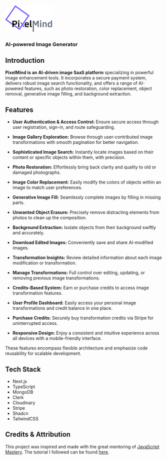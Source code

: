 # ![]()<img src="public/assets/images/pixel-mind-logo.svg" alt="PixelMind" width="150" height="auto" />

### AI-powered Image Generator

## Introduction

**PixelMind is an AI-driven image SaaS platform** specializing in powerful image enhancement tools. It incorporates a secure payment system, delivers robust image search functionality, and offers a range of AI-powered features, such as photo restoration, color replacement, object removal, generative image filling, and background extraction.

## Features

- **User Authentication & Access Control:** Ensure secure access through user registration, sign-in, and route safeguarding.

- **Image Gallery Exploration:** Browse through user-contributed image transformations with smooth pagination for better navigation.

- **Sophisticated Image Search:** Instantly locate images based on their content or specific objects within them, with precision.

- **Photo Restoration:** Effortlessly bring back clarity and quality to old or damaged photographs.

- **Image Color Replacement:** Easily modify the colors of objects within an image to match user preferences.

- **Generative Image Fill:** Seamlessly complete images by filling in missing parts.

- **Unwanted Object Erasure:** Precisely remove distracting elements from photos to clean up the composition.

- **Background Extraction:** Isolate objects from their background swiftly and accurately.

- **Download Edited Images:** Conveniently save and share AI-modified images.

- **Transformation Insights:** Review detailed information about each image modification or transformation.

- **Manage Transformations:** Full control over editing, updating, or removing previous image transformations.

- **Credits-Based System:** Earn or purchase credits to access image transformation features.

- **User Profile Dashboard:** Easily access your personal image transformations and credit balance in one place.

- **Purchase Credits:** Securely buy transformation credits via Stripe for uninterrupted access.

- **Responsive Design:** Enjoy a consistent and intuitive experience across all devices with a mobile-friendly interface.

These features encompass flexible architecture and emphasize code reusability for scalable development.

## Tech Stack

- Next.js
- TypeScript
- MongoDB
- Clerk
- Cloudinary
- Stripe
- Shadcn
- TailwindCSS

## Credits & Attribution

This project was inspired and made with the great mentoring of [JavaScript Mastery](https://www.youtube.com/@javascriptmastery). The tutorial I followed can be found [here](https://www.youtube.com/watch?v=Ahwoks_dawU).
